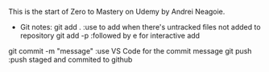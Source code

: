 This is the start of Zero to Mastery on Udemy by Andrei Neagoie.

- Git notes: 
git add . :use to add when there's untracked files not added to repository
git add -p :followed by e for interactive add

git commit -m "message" :use VS Code for the commit message
git push :push staged and commited to github